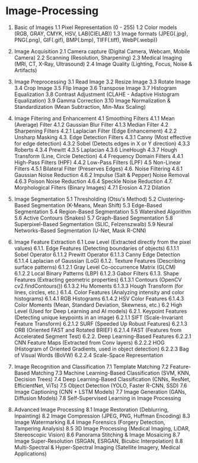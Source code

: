 # Image-Processing

1. Basic of Images
	1.1 Pixel Representation (0 - 255)
	1.2 Color models (RGB, GRAY, CMYK, HSV, LAB(CIELAB))
	1.3 Image formats (JPEG(.jpg), PNG(.png), GIF(.gif), BMP(.bmp), TIFF(.tiff), WebP(.webp))

2. Image Acquisition
	2.1 Camera capture (Digital Camera, Webcam, Mobile Camera)
	2.2 Scanning (Resolution, Sharpening)
	2.3 Medical Imaging (MRI, CT, X-Ray, Ultrasound)
	2.4 Image Quality (Lighting, Focus, Noise & Artifacts)

3. Image Preprocessing
	3.1 Read Image
	3.2 Resize Image
	3.3 Rotate Image
	3.4 Crop Image
	3.5 Flip Image
	3.6 Transpose Image
	3.7 Histogram Equalization
	3.8 Contrast Adjustment (CLAHE - Adaptive Histogram Equalization)
	3.9 Gamma Correction
	3.10 Image Normalization & Standardization (Mean Subtraction, Min-Max Scaling)

4. Image Filtering and Enhancement
	4.1 Smoothing Filters
		4.1.1 Mean (Average) Filter
		4.1.2 Gaussian Blur Filter
		4.1.3 Median Filter
	4.2 Sharpening Filters
		4.2.1 Laplacian Filter (Edge Enhancement)
		4.2.2 Unsharp Masking
	4.3. Edge Detection Filters
		4.3.1 Canny (Most effective for edge detection)
		4.3.2 Sobel (Detects edges in X or Y direction)
		4.3.3 Roberts
		4.3.4 Prewitt
		4.3.5 Laplacian
		4.3.6 LineHough
		4.3.7 Hough Transform (Line, Circle Detection)
	4.4 Frequency Domain Filters
		4.4.1 High-Pass Filters (HPF)
		4.4.2 Low-Pass Filters (LPF)
	4.5 Non-Linear Filters
		4.5.1 Bilateral Filter (Preserves Edges)
	4.6. Noise Filtering
		4.6.1 Gaussian Noise Reduction
		4.6.2 Impulse (Salt & Pepper) Noise Removal
		4.6.3 Poison Noise Reduction
		4.6.4 Speckle Noise Reduction
	4.7. Morphological Filters (Binary Images)
		4.7.1 Erosion
		4.7.2 Dilation

5. Image Segmentation
	5.1 Thresholding (Otsu's Method)
	5.2 Clustering-Based Segmentation (K-Means, Mean Shift)
	5.3 Edge-Based Segmentation
	5.4 Region-Based Segmentation
	5.5 Watershed Algorithm
	5.6 Active Contours (Snakes)
	5.7 Graph-Based Segmentation
	5.8 Superpixel-Based Segmentation (SLIC, Felzenszwalb)
	5.9 Neural Networks-Based Segmentation (U-Net, Mask R-CNN)

6. Image Feature Extraction
	6.1 Low Level (Extracted directly from the pixel values)
		6.1.1. Edge Features (Detecting boundaries of objects)
			6.1.1.1 Sobel Operator
			6.1.1.2 Prewitt Operator
			6.1.1.3 Canny Edge Detection
			6.1.1.4 Laplacian of Gaussian (LoG)
		6.1.2. Texture Features (Describing surface patterns)
			6.1.2.1 Gray Level Co-occurrence Matrix (GLCM)
			6.1.2.2 Local Binary Patterns (LBP)
			6.1.2.3 Gabor Filters
		6.1.3. Shape Features (Extracting geometric properties)
			6.1.3.1 Contours (OpenCV cv2.findContours())
			6.1.3.2 Hu Moments
			6.1.3.3 Hough Transform (for lines, circles, etc.)
		6.1.4. Color Features (Analyzing intensity and color histograms)
			6.1.4.1 RGB Histograms
			6.1.4.2 HSV Color Features
			6.1.4.3 Color Moments (Mean, Standard Deviation, Skewness, etc.)
	6.2 High Level (Used for Deep Learning and AI models)
		6.2.1. Keypoint Features (Detecting unique keypoints in an image)
			6.2.1.1 SIFT (Scale-Invariant Feature Transform)
			6.2.1.2 SURF (Speeded Up Robust Features)
			6.2.1.3 ORB (Oriented FAST and Rotated BRIEF)
			6.2.1.4 FAST (Features from Accelerated Segment Test)
		6.2.2. Deep Learning-Based Features
			6.2.2.1 CNN Feature Maps (Extracted from Conv layers)
			6.2.2.2 HOG (Histogram of Oriented Gradients, used in object detection)
			6.2.2.3 Bag of Visual Words (BoVW)
			6.2.2.4 Scale-Space Representation

7. Image Recognition and Classification
	7.1 Template Matching
	7.2 Feature-Based Matching
	7.3 Machine Learning-Based Classification (SVM, KNN, Decision Trees)
	7.4 Deep Learning-Based Classification (CNNs, ResNet, EfficientNet, ViTs)
	7.5 Object Detection (YOLO, Faster R-CNN, SSD)
	7.6 Image Captioning (CNN + LSTM Models)
	7.7 Image Generation (GANs, Diffusion Models)
	7.8 Self-Supervised Learning in Image Processing

8. Advanced Image Processing
	8.1 Image Restoration (Deblurring, Inpainting)
	8.2 Image Compression (JPEG, PNG, Huffman Encoding)
	8.3 Image Watermarking
	8.4 Image Forensics (Forgery Detection, Tampering Analysis)
	8.5 3D Image Processing (Medical Imaging, LiDAR, Stereoscopic Vision)
	8.6 Panorama Stitching & Image Mosaicing
	8.7 Image Super-Resolution (SRGAN, ESRGAN, Bicubic Interpolation)
	8.8 Multi-Spectral & Hyper-Spectral Imaging (Satellite Imagery, Medical Applications)
